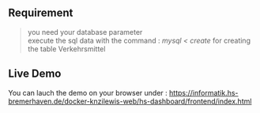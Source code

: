 ## Requirement
> you need your database parameter </br>
> execute the sql data with the command : *mysql < create* for creating the table Verkehrsmittel


## Live Demo 
You can lauch the demo on your browser under : https://informatik.hs-bremerhaven.de/docker-knzilewis-web/hs-dashboard/frontend/index.html
